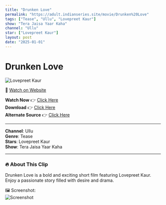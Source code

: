 ```yaml
---
title: "Drunken Love"
permalink: "https://adult.indianseries.site/movie/Drunken%20Love"
tags: ["Tease", "Ullu", "Lovepreet Kaur"]
show: "Tera Jaisa Yaar Kaha"
channel: "Ullu"
star: ["Lovepreet Kaur"]
layout: post
date: "2025-01-01"
---
```


# Drunken Love

![Lovepreet Kaur](https://shorts.desisins.com/wp-content/uploads/2024/09/Lovepreet-Tera-Jaisa-Yaar-Kaha-Ullu-DesiSins.com_.jpg)

🔗 [Watch on Website](https://adult.indianseries.site/movie/Drunken%20Love)

**Watch Now** 👉 [Click Here](https://adult.indianseries.site/movie/Drunken%20Love)  
**Download** 👉 [Click Here](https://adult.indianseries.site/movie/Drunken%20Love)  
**Alternate Source** 👉 [Click Here](https://adult.indianseries.site/movie/Drunken%20Love)

---

**Channel**: Ullu  
**Genre**: Tease  
**Stars**: Lovepreet Kaur  
**Show**: Tera Jaisa Yaar Kaha

---

### 🔥 About This Clip

Drunken Love is a bold and exciting short film featuring Lovepreet Kaur. Enjoy a passionate story filled with desire and drama.
 
🖼️ Screenshot:  
![Screenshot](https://shorts.desisins.com/wp-content/uploads/2024/09/Lovepreet-Tera-Jaisa-Yaar-Kaha-Ullu-DesiSins.com_.jpg)

